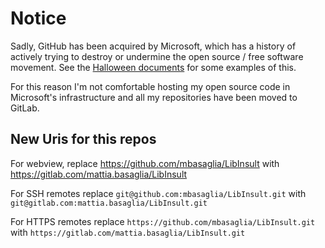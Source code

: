 Notice
======

Sadly, GitHub has been acquired by Microsoft, which has a history of
actively trying to destroy or undermine the open source / free software
movement.
See the [Halloween documents](http://catb.org/~esr/halloween/) for some
examples of this.

For this reason I'm not comfortable hosting my open source code in Microsoft's
infrastructure and all my repositories have been moved to GitLab.

New Uris for this repos
-----------------------

For webview, replace
https://github.com/mbasaglia/LibInsult with
https://gitlab.com/mattia.basaglia/LibInsult

For SSH remotes replace
`git@github.com:mbasaglia/LibInsult.git` with
`git@gitlab.com:mattia.basaglia/LibInsult.git`

For HTTPS remotes replace
`https://github.com/mbasaglia/LibInsult.git` with
`https://gitlab.com/mattia.basaglia/LibInsult.git`

